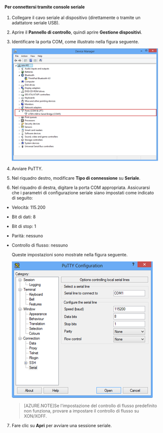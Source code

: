 
#### Per connettersi tramite console seriale

1. Collegare il cavo seriale al dispositivo (direttamente o tramite un adattatore seriale USB).

2. Aprire il **Pannello di controllo**, quindi aprire **Gestione dispositivi**.

3. Identificare la porta COM, come illustrato nella figura seguente.

     ![Connessione tramite console seriale](./media/storsimple-use-putty/HCS_ConnectingDeviceS-include.png)

4. Avviare PuTTY.

5. Nel riquadro destro, modificare **Tipo di connessione** su **Seriale**.

6. Nel riquadro di destra, digitare la porta COM appropriata. Assicurarsi che i parametri di configurazione seriale siano impostati come indicato di seguito:
  - Velocità: 115.200
  - Bit di dati: 8
  - Bit di stop: 1
  - Parità: nessuno
  - Controllo di flusso: nessuno

    Queste impostazioni sono mostrate nella figura seguente.

     ![Impostazioni puTTY](./media/storsimple-use-putty/HCS_PuttyConfig-include.png)

    > [AZURE.NOTE]Se l'impostazione del controllo di flusso predefinito non funziona, provare a impostare il controllo di flusso su XON/XOFF.

7. Fare clic su **Apri** per avviare una sessione seriale.
 

<!---HONumber=July15_HO2-->